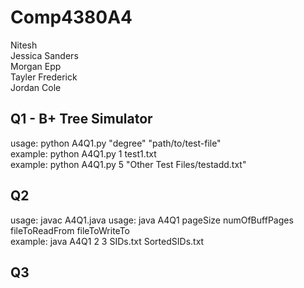# Comp4380A4
Nitesh  
Jessica Sanders  
Morgan Epp  
Tayler Frederick  
Jordan Cole  

## Q1 - B+ Tree Simulator
usage: python A4Q1.py "degree" "path/to/test-file"  
example: python A4Q1.py 1 test1.txt  
example: python A4Q1.py 5 "Other Test Files/testadd.txt"

## Q2
usage: javac A4Q1.java
usage: java A4Q1 pageSize numOfBuffPages fileToReadFrom fileToWriteTo  
example: java A4Q1 2 3 SIDs.txt SortedSIDs.txt  

## Q3

